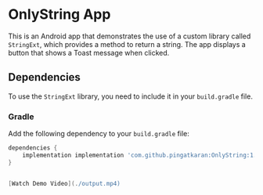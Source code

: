 # OnlyString App

This is an Android app that demonstrates the use of a custom library called `StringExt`, which provides a method to return a string. The app displays a button that shows a Toast message when clicked.

## Dependencies

To use the `StringExt` library, you need to include it in your `build.gradle` file.

### Gradle

Add the following dependency to your `build.gradle` file:

```gradle
dependencies {
    implementation implementation 'com.github.pingatkaran:OnlyString:1.0.0'
}


[Watch Demo Video](./output.mp4)
